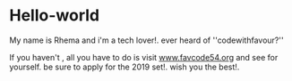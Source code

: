 # Hello-world
My name is Rhema and i'm a tech lover!. 
ever heard of ''codewithfavour?''

If you haven't , all you have to do is visit www.favcode54.org and see for yourself.
be sure to apply for the 2019 set!.
wish you the best!.

